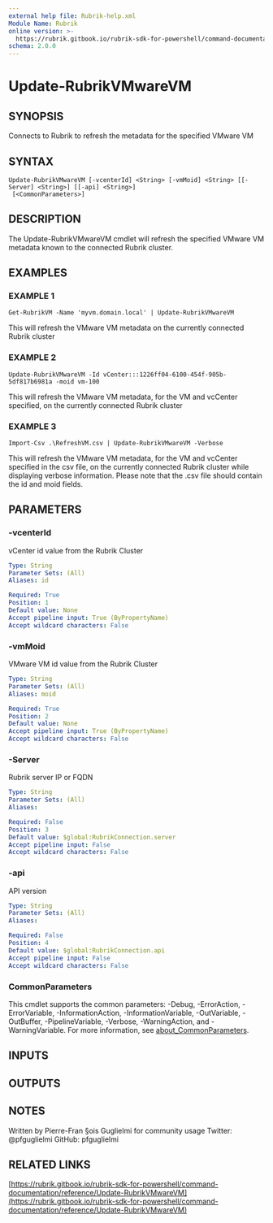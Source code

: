 ```yaml
---
external help file: Rubrik-help.xml
Module Name: Rubrik
online version: >-
  https://rubrik.gitbook.io/rubrik-sdk-for-powershell/command-documentation/reference/Update-RubrikVMwareVM
schema: 2.0.0
---
```


# Update-RubrikVMwareVM

## SYNOPSIS

Connects to Rubrik to refresh the metadata for the specified VMware VM

## SYNTAX

```text
Update-RubrikVMwareVM [-vcenterId] <String> [-vmMoid] <String> [[-Server] <String>] [[-api] <String>]
 [<CommonParameters>]
```

## DESCRIPTION

The Update-RubrikVMwareVM cmdlet will refresh the specified VMware VM metadata known to the connected Rubrik cluster.

## EXAMPLES

### EXAMPLE 1

```text
Get-RubrikVM -Name 'myvm.domain.local' | Update-RubrikVMwareVM
```

This will refresh the VMware VM metadata on the currently connected Rubrik cluster

### EXAMPLE 2

```text
Update-RubrikVMwareVM -Id vCenter:::1226ff04-6100-454f-905b-5df817b6981a -moid vm-100
```

This will refresh the VMware VM metadata, for the VM and vcCenter specified, on the currently connected Rubrik cluster

### EXAMPLE 3

```text
Import-Csv .\RefreshVM.csv | Update-RubrikVMwareVM -Verbose
```

This will refresh the VMware VM metadata, for the VM and vcCenter specified in the csv file, on the currently connected Rubrik cluster while displaying verbose information. Please note that the .csv file should contain the id and moid fields.

## PARAMETERS

### -vcenterId

vCenter id value from the Rubrik Cluster

```yaml
Type: String
Parameter Sets: (All)
Aliases: id

Required: True
Position: 1
Default value: None
Accept pipeline input: True (ByPropertyName)
Accept wildcard characters: False
```

### -vmMoid

VMware VM id value from the Rubrik Cluster

```yaml
Type: String
Parameter Sets: (All)
Aliases: moid

Required: True
Position: 2
Default value: None
Accept pipeline input: True (ByPropertyName)
Accept wildcard characters: False
```

### -Server

Rubrik server IP or FQDN

```yaml
Type: String
Parameter Sets: (All)
Aliases:

Required: False
Position: 3
Default value: $global:RubrikConnection.server
Accept pipeline input: False
Accept wildcard characters: False
```

### -api

API version

```yaml
Type: String
Parameter Sets: (All)
Aliases:

Required: False
Position: 4
Default value: $global:RubrikConnection.api
Accept pipeline input: False
Accept wildcard characters: False
```

### CommonParameters

This cmdlet supports the common parameters: -Debug, -ErrorAction, -ErrorVariable, -InformationAction, -InformationVariable, -OutVariable, -OutBuffer, -PipelineVariable, -Verbose, -WarningAction, and -WarningVariable. For more information, see [about\_CommonParameters](http://go.microsoft.com/fwlink/?LinkID=113216).

## INPUTS

## OUTPUTS

## NOTES

Written by Pierre-Fran §ois Guglielmi for community usage Twitter: @pfguglielmi GitHub: pfguglielmi

## RELATED LINKS

[https://rubrik.gitbook.io/rubrik-sdk-for-powershell/command-documentation/reference/Update-RubrikVMwareVM](https://rubrik.gitbook.io/rubrik-sdk-for-powershell/command-documentation/reference/Update-RubrikVMwareVM)

